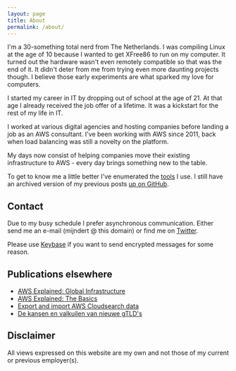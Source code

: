 ```yaml
---
layout: page
title: About
permalink: /about/
---
```


I'm a 30-something total nerd from The Netherlands. I was compiling Linux at the age of 10 because I wanted to get XFree86 to run on my computer. It turned out the hardware wasn't even remotely compatible so that was the end of it. It didn't deter from me from trying even more daunting projects though. I believe those early experiments are what sparked my love for computers.

I started my career in IT by dropping out of school at the age of 21. At that age I already received the job offer of a lifetime. It was a kickstart for the rest of my life in IT.

I worked at various digital agencies and hosting companies before landing a job as an AWS consultant. I've been working with AWS since 2011, back when load balancing was still a novelty on the platform.

My days now consist of helping companies move their existing infrastructure to AWS - every day brings something new to the table.

To get to know me a little better I've enumerated the [tools](/uses) I use. I still have an archived version of my previous posts [up on GitHub](https://mijndert.github.io).

## Contact

Due to my busy schedule I prefer asynchronous communication. Either send me an e-mail (mijndert @ this domain) or find me on [Twitter](https://twitter.com/mijndert).

Please use [Keybase](https://keybase.io/mijndert) if you want to send encrypted messages for some reason.

## Publications elsewhere

- [AWS Explained: Global Infrastructure](https://www.inqdo.com/aws-explained-global-infrastructure/?lang=en)
- [AWS Explained: The Basics](https://www.inqdo.com/aws-explained-the-basics/?lang=en)
- [Export and import AWS Cloudsearch data](https://www.inqdo.com/export-and-import-aws-cloudsearch-data/?lang=en)
- [De kansen en valkuilen van nieuwe gTLD's](https://www.dutchcowboys.nl/online/31643)

## Disclaimer

All views expressed on this website are my own and not those of my current or previous employer(s).
